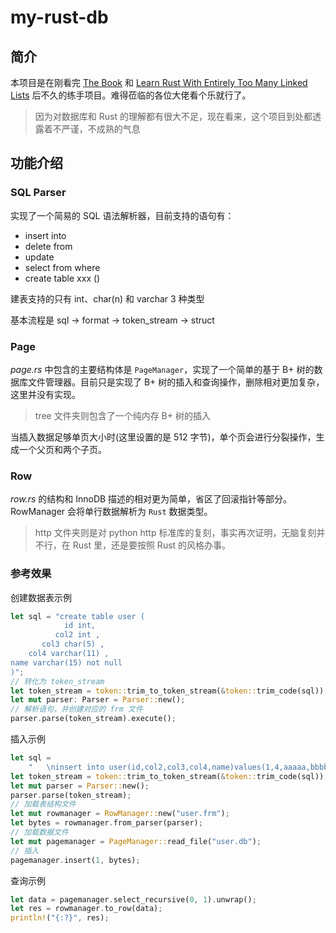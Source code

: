 # my-rust-db

## 简介

本项目是在刚看完 [The Book](https://rustwiki.org/zh-CN/book/) 和
[Learn Rust With Entirely Too Many Linked Lists](https://rust-unofficial.github.io/too-many-lists/)
后不久的练手项目。难得莅临的各位大佬看个乐就行了。

> 因为对数据库和 Rust 的理解都有很大不足，现在看来，这个项目到处都透露着不严谨，不成熟的气息

## 功能介绍

### SQL Parser

实现了一个简易的 SQL 语法解析器，目前支持的语句有：

- insert into
- delete from
- update
- select from where
- create table xxx ()

建表支持的只有 int、char(n) 和 varchar 3 种类型

基本流程是 sql -> format -> token_stream -> struct

### Page

_page.rs_ 中包含的主要结构体是 `PageManager`，实现了一个简单的基于 B+ 树的数据库文件管理器。目前只是实现了 B+
树的插入和查询操作，删除相对更加复杂，这里并没有实现。

> tree 文件夹则包含了一个纯内存 B+ 树的插入

当插入数据足够单页大小时(这里设置的是 512 字节)，单个页会进行分裂操作，生成一个父页和两个子页。

### Row

_row.rs_ 的结构和 InnoDB 描述的相对更为简单，省区了回滚指针等部分。RowManager 会将单行数据解析为 `Rust` 数据类型。

> http 文件夹则是对 python http 标准库的复刻，事实再次证明，无脑复刻并不行，在 Rust 里，还是要按照 Rust 的风格办事。

### 参考效果

创建数据表示例

```rs
let sql = "create table user (
            id int,
          col2 int ,
       col3 char(5) ,
    col4 varchar(11) ,
name varchar(15) not null
)";
// 转化为 token_stream
let token_stream = token::trim_to_token_stream(&token::trim_code(sql));
let mut parser: Parser = Parser::new();
// 解析语句，并创建对应的 frm 文件
parser.parse(token_stream).execute();
```

插入示例

```rs
let sql =
    "   \ninsert into user(id,col2,col3,col4,name)values(1,4,aaaaa,bbbb, cc)where id=1; ";
let token_stream = token::trim_to_token_stream(&token::trim_code(sql));
let mut parser = Parser::new();
parser.parse(token_stream);
// 加载表结构文件
let mut rowmanager = RowManager::new("user.frm");
let bytes = rowmanager.from_parser(parser);
// 加载数据文件
let mut pagemanager = PageManager::read_file("user.db");
// 插入
pagemanager.insert(1, bytes);
```

查询示例

```rs
let data = pagemanager.select_recursive(0, 1).unwrap();
let res = rowmanager.to_row(data);
println!("{:?}", res);
```
